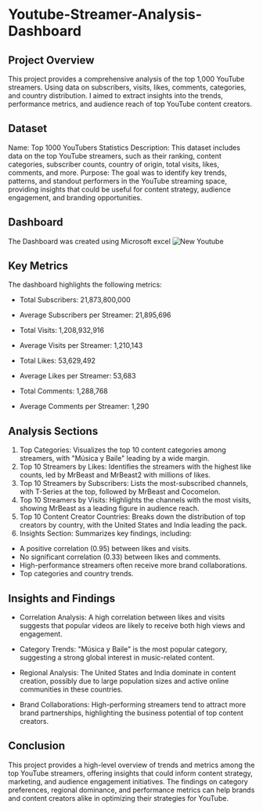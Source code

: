 # Youtube-Streamer-Analysis-Dashboard

## Project Overview

This project provides a comprehensive analysis of the top 1,000 YouTube streamers. Using data on subscribers, visits, likes, comments, categories, and country distribution. I aimed to extract insights into the trends, performance metrics, and audience reach of top YouTube content creators.

## Dataset
Name: Top 1000 YouTubers Statistics
Description: This dataset includes data on the top YouTube streamers, such as their ranking, content categories, subscriber counts, country of origin, total visits, likes, comments, and more.
Purpose: The goal was to identify key trends, patterns, and standout performers in the YouTube streaming space, providing insights that could be useful for content strategy, audience engagement, and branding opportunities.



## Dashboard
The Dashboard was created using Microsoft excel
![New Youtube](https://github.com/user-attachments/assets/356ddb59-3149-4bb2-b371-d2724ac44fc4)


## Key Metrics
The dashboard highlights the following metrics:

- Total Subscribers: 21,873,800,000

- Average Subscribers per Streamer: 21,895,696

- Total Visits: 1,208,932,916

- Average Visits per Streamer: 1,210,143

- Total Likes: 53,629,492

- Average Likes per Streamer: 53,683

- Total Comments: 1,288,768

- Average Comments per Streamer: 1,290



## Analysis Sections

1. Top Categories: Visualizes the top 10 content categories among streamers, with "Música y Baile" leading by a wide margin.
2. Top 10 Streamers by Likes: Identifies the streamers with the highest like counts, led by MrBeast and MrBeast2 with millions of likes.
3. Top 10 Streamers by Subscribers: Lists the most-subscribed channels, with T-Series at the top, followed by MrBeast and Cocomelon.
4. Top 10 Streamers by Visits: Highlights the channels with the most visits, showing MrBeast as a leading figure in audience reach.
5. Top 10 Content Creator Countries: Breaks down the distribution of top creators by country, with the United States and India leading the pack.
6. Insights Section: Summarizes key findings, including:
- A positive correlation (0.95) between likes and visits.
- No significant correlation (0.33) between likes and comments.
- High-performance streamers often receive more brand collaborations.
- Top categories and country trends.

## Insights and Findings
- Correlation Analysis: A high correlation between likes and visits suggests that popular videos are likely to receive both high views and engagement.
  
- Category Trends: "Música y Baile" is the most popular category, suggesting a strong global interest in music-related content.
  
- Regional Analysis: The United States and India dominate in content creation, possibly due to large population sizes and active online communities in these countries.
  
- Brand Collaborations: High-performing streamers tend to attract more brand partnerships, highlighting the business potential of top content creators.


## Conclusion
This project provides a high-level overview of trends and metrics among the top YouTube streamers, offering insights that could inform content strategy, marketing, and audience engagement initiatives. The findings on category preferences, regional dominance, and performance metrics can help brands and content creators alike in optimizing their strategies for YouTube.
